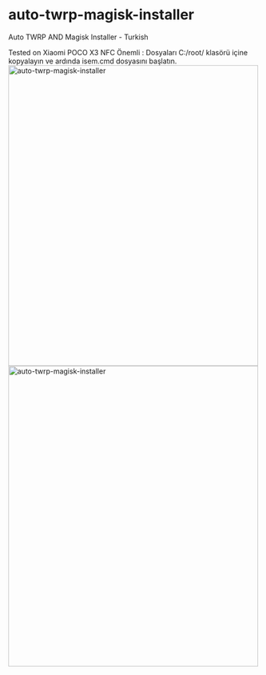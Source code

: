 # auto-twrp-magisk-installer
Auto TWRP AND Magisk Installer - Turkish

Tested on Xiaomi POCO X3 NFC
Önemli : Dosyaları C:/root/ klasörü içine kopyalayın ve ardında isem.cmd dosyasını başlatın.
<br>
<img src="https://alicangnll.github.io/auto-twrp-magisk-installer/pic/1.jpg" alt="auto-twrp-magisk-installer" width="500" height="600">
<br>
<img src="https://alicangnll.github.io/auto-twrp-magisk-installer/pic/2.jpg" alt="auto-twrp-magisk-installer" width="500" height="600">
<br>
